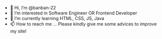 - 👋 Hi, I’m @banban-22
- 👀 I’m interested in Software Engineer OR Frontend Developer
- 🌱 I’m currently learning HTML, CSS, JS, Java
- 📫 How to reach me ... Please kindly give me some advices to improve my site!

<!---
banban-22/banban-22 is a ✨ special ✨ repository because its `README.md` (this file) appears on your GitHub profile.
You can click the Preview link to take a look at your changes.
--->
